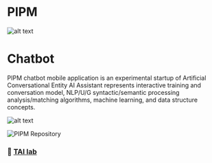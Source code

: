 # PIPM

![alt text](https://github.com/ladooniani/tailab/blob/master/assets/tai_lab_terbinari_cbm_project_logo.png)

# Chatbot

PIPM chatbot mobile application is an experimental startup of Artificial Conversational Entity AI Assistant represents interactive training and conversation model, NLP/U/G syntactic/semantic processing analysis/matching algorithms, machine learning, and data structure concepts. 

![alt text](https://github.com/ladooniani/tailab/blob/master/assets/pipm_chatbot.jpg)

![PIPM Repository](https://github.com/ladooniani/testapp4)

### 🔬 [TAI lab](https://github.com/ladooniani/terbinari) 
